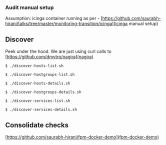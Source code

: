 ### Audit manual setup

Assumption: icinga container running as per - [https://github.com/saurabh-hirani/talks/tree/master/monitoring-transition/icinga](icinga manual setup)

## Discover

Peek under the hood. We are just using curl calls to [https://github.com/dmytro/nagira](nagira)

```
$ ./discover-hosts-list.sh
```

```
$ ./discover-hostgroups-list.sh
```

```
$ ./discover-hosts-details.sh
```

```
$ ./discover-hostgroups-details.sh
```

```
$ ./discover-services-list.sh
```

```
$ ./discover-services-details.sh
```

## Consolidate checks

[https://github.com/saurabh-hirani/fpm-docker-demo](fpm-docker-demo)
